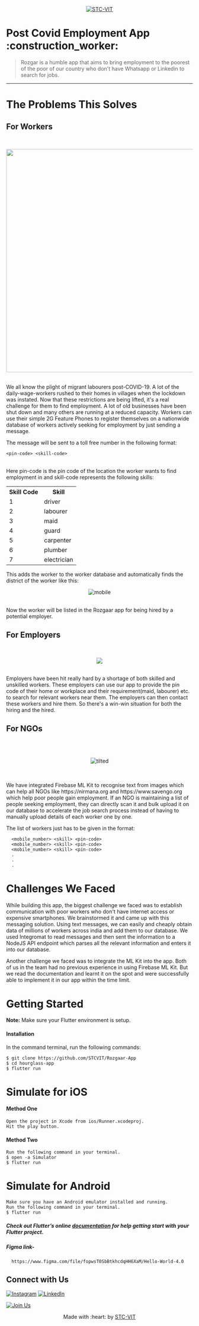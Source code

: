 <p align="center">
    <a href="https://stcvit.in/" target="_blank"><img src="https://github.com/STCVIT/STC-README/blob/master/gitbanner.png" title="STC-VIT" alt="STC-VIT"></a>
</p>
<h1> Post Covid Employment App :construction_worker: </h1>

> <Subtitle>
> Rozgar is a humble app that aims to bring employment to the poorest of the poor of our country who don't have Whatsapp or Linkedin to search for jobs.

---

# The Problems This Solves

## For Workers

<br>
<p align="center">
  <img height="600px" src="https://images.unsplash.com/photo-1531668361947-d00e652ac030?ixlib=rb-1.2.1&ixid=eyJhcHBfaWQiOjEyMDd9&auto=format&fit=crop&w=634&q=80"/>
</p>
<br>
We all know the plight of migrant labourers post-COVID-19.
A lot of the daily-wage-workers rushed to their homes in villages when the lockdown was instated. Now that these restrictions are being lifted, it's a real challenge for them to find employment. A lot of old businesses have been shut down and many others are running at a reduced capacity. Workers can use their simple 2G Feature Phones to register themselves on a nationwide database of workers actively seeking for employment by just sending a message.

The message will be sent to a toll free number in the following format:
<br>

```
<pin-code> <skill-code>
```

<br>
Here pin-code is the pin code of the location the worker wants to find employment in and skill-code represents the following skills:
<br>
<p align="center">
<table>
  <tr>
    <th>Skill Code</th>
    <th>Skill</th>
  </tr>

  <tr>
    <td>
      1
    </td>
    <td>
      driver
    </td>
  </tr> 
    <tr>
      <td>
        2
      </td>
      <td>
        labourer
      </td>
    </tr>
    <tr>
      <td>
        3
      </td>
      <td>
        maid
      </td>
    </tr>
    <tr>
      <td>
        4
      </td>
      <td>
        guard
      </td>
    </tr>
    <tr>
      <td>
        5
      </td>
      <td>
        carpenter
      </td>
    </tr>
    <tr>
      <td>
        6
      </td>
      <td>
         plumber
      </td>
    </tr>
    <tr>
      <td>
        7
      </td>
      <td>
        electrician
      </td>
    </tr>
</table>
</p>
This adds the worker to the worker database and automatically finds the district of the worker like this:
<br>
<p align="center">
<img src="https://i.ibb.co/Fm9f2TD/mobile.png" alt="mobile" border="0">
</p>
<br />
Now the worker will be listed in the Rozgaar app for being hired by a potential employer.

## For Employers

<br>
<p align="center">
<img src="https://analyticsindiamag.com/wp-content/uploads/2019/12/How-SMBs-In-India-Can-Unlock-Their-Potential-With-Analytics.jpg" />
</p>
<br>
Employers have been hit really hard by a shortage of both skilled and unskilled workers. These employers can use our app to provide the pin code of their home or workplace and their requirement(maid, labourer) etc. to search for relevant workers near them. The employers can then contact these workers and hire them. So there's a win-win situation for both the hiring and the hired.

## For NGOs

<br>
<br>
<p align="center">
<img src="https://i.ibb.co/jZmcyWW/tilted.jpg" alt="tilted" border="0">
  </p>
<br>
<br>
We have integrated Firebase ML Kit to recognise text from images which can help all NGOs like https://nirmana.org and https://www.savengo.org which help poor people gain employment. If an NGO is maintaining a list of people seeking employment, they can directly scan it and bulk upload it on our database to accelerate the job search process instead of having to manually upload details of each worker one by one.

The list of workers just has to be given in the format:

```
  <mobile_number> <skill> <pin-code>
  <mobile_number> <skill> <pin-code>
  <mobile_number> <skill> <pin-code>
  .
  .
  .
```

# Challenges We Faced

While building this app, the biggest challenge we faced was to establish communication with poor workers who don't have internet access or expensive smartphones. We brainstormed it and came up with this messaging solution. Using text messages, we can easily and cheaply obtain data of millions of workers across india and add them to our database. We used Integromat to read messages and then sent the information to a NodeJS API endpoint which parses all the relevant information and enters it into our database.

Another challenge we faced was to integrate the ML Kit into the app. Both of us in the team had no previous experience in using Firebase ML Kit. But we read the documentation and learnt it on the spot and were successfully able to implement it in our app within the time limit.

# Getting Started

**Note:** Make sure your Flutter environment is setup.

#### Installation

In the command terminal, run the following commands:

    $ git clone https://github.com/STCVIT/Rozgaar-App
    $ cd hourglass-app
    $ flutter run

# Simulate for iOS

#### Method One

    Open the project in Xcode from ios/Runner.xcodeproj.
    Hit the play button.

#### Method Two

    Run the following command in your terminal.
    $ open -a Simulator
    $ flutter run

# Simulate for Android

    Make sure you have an Android emulator installed and running.
    Run the following command in your terminal.
    $ flutter run

##### Check out Flutter’s online [documentation](http://flutter.io/) for help getting start with your Flutter project.

##### Figma link-

      https://www.figma.com/file/fopwsT0SbBtkhcdqHH6XaM/Hello-World-4.0

## Connect with Us
[![Instagram](https://img.shields.io/badge/Instagram-E4405F?style=for-the-badge&logo=instagram&logoColor=white)](https://www.instagram.com/mstcvit/)
[![LinkedIn](https://img.shields.io/badge/LinkedIn-0077B5?style=for-the-badge&logo=linkedin&logoColor=white)](https://www.linkedin.com/company/micvitvellore/mycompany/)

[![Join Us](https://img.shields.io/badge/Join%20Us-STC-VIT)](https://stcvit.in/)

<p align="center">
	Made with :heart: by <a href="https://stcvit.in/">STC-VIT</a>
</p>
